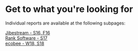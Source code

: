 # Get to what you're looking for

Individual reports are available at the following subpages:

[Jibestream - S16, F16](jibestream)  
[Rank Software - S17](rank)  
[ecobee - W18, S18](ecobee)
